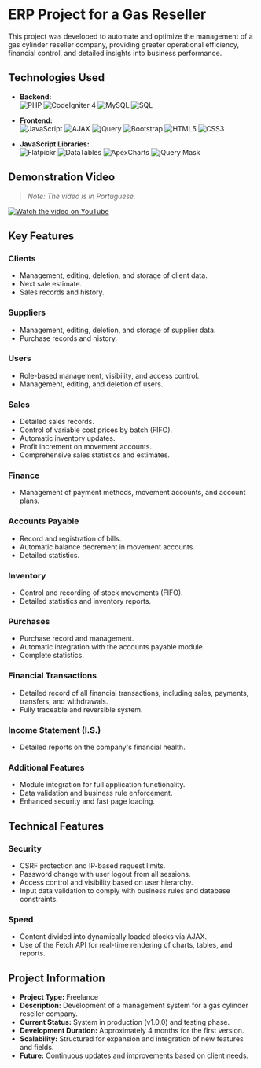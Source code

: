 # ERP Project for a Gas Reseller  
This project was developed to automate and optimize the management of a gas cylinder reseller company, providing greater operational efficiency, financial control, and detailed insights into business performance.

## Technologies Used  

- **Backend:**  
  ![PHP](https://img.shields.io/badge/-PHP-777BB4?logo=php&logoColor=white&style=flat-square)  ![CodeIgniter 4](https://img.shields.io/badge/-CodeIgniter%204-EF4223?logo=codeigniter&logoColor=white&style=flat-square)  ![MySQL](https://img.shields.io/badge/-MySQL-4479A1?logo=mysql&logoColor=white&style=flat-square)  ![SQL](https://img.shields.io/badge/-SQL-4479A1?logo=database&logoColor=white&style=flat-square)  

- **Frontend:**  
  ![JavaScript](https://img.shields.io/badge/-JavaScript-F7DF1E?logo=javascript&logoColor=black&style=flat-square)  ![AJAX](https://img.shields.io/badge/-AJAX-0078D4?logo=javascript&logoColor=white&style=flat-square)  ![jQuery](https://img.shields.io/badge/-jQuery-0769AD?logo=jquery&logoColor=white&style=flat-square)  ![Bootstrap](https://img.shields.io/badge/-Bootstrap5-7952B3?logo=bootstrap&logoColor=white&style=flat-square)  ![HTML5](https://img.shields.io/badge/-HTML5-E34F26?logo=html5&logoColor=white&style=flat-square)  ![CSS3](https://img.shields.io/badge/-CSS3-1572B6?logo=css3&logoColor=white&style=flat-square)  

- **JavaScript Libraries:**  
  ![Flatpickr](https://img.shields.io/badge/-Flatpickr-00C7B7?style=flat-square)  ![DataTables](https://img.shields.io/badge/-DataTables-336699?logo=datatables&logoColor=white&style=flat-square)  ![ApexCharts](https://img.shields.io/badge/-ApexCharts-FF4560?style=flat-square)  ![jQuery Mask](https://img.shields.io/badge/-jQuery%20Mask-0769AD?logo=jquery&logoColor=white&style=flat-square)  

## Demonstration Video  
> *Note: The video is in Portuguese.*

[![Watch the video on YouTube](https://img.youtube.com/vi/xLQx-Rz9m7Y/0.jpg)](https://www.youtube.com/watch?v=xLQx-Rz9m7Y)  

## Key Features  

### **Clients**  
- Management, editing, deletion, and storage of client data.  
- Next sale estimate.  
- Sales records and history.  

### **Suppliers**  
- Management, editing, deletion, and storage of supplier data.  
- Purchase records and history.  

### **Users**  
- Role-based management, visibility, and access control.  
- Management, editing, and deletion of users.  

### **Sales**  
- Detailed sales records.  
- Control of variable cost prices by batch (FIFO).  
- Automatic inventory updates.  
- Profit increment on movement accounts.  
- Comprehensive sales statistics and estimates.  

### **Finance**  
- Management of payment methods, movement accounts, and account plans.  

### **Accounts Payable**  
- Record and registration of bills.  
- Automatic balance decrement in movement accounts.  
- Detailed statistics.  

### **Inventory**  
- Control and recording of stock movements (FIFO).  
- Detailed statistics and inventory reports.  

### **Purchases**  
- Purchase record and management.  
- Automatic integration with the accounts payable module.  
- Complete statistics.  

### **Financial Transactions**  
- Detailed record of all financial transactions, including sales, payments, transfers, and withdrawals.  
- Fully traceable and reversible system.  

### **Income Statement (I.S.)**  
- Detailed reports on the company's financial health.  

### **Additional Features**  
- Module integration for full application functionality.  
- Data validation and business rule enforcement.  
- Enhanced security and fast page loading.  

## Technical Features  

### **Security**  
- CSRF protection and IP-based request limits.  
- Password change with user logout from all sessions.  
- Access control and visibility based on user hierarchy.  
- Input data validation to comply with business rules and database constraints.  

### **Speed**  
- Content divided into dynamically loaded blocks via AJAX.  
- Use of the Fetch API for real-time rendering of charts, tables, and reports.  

## Project Information  

- **Project Type:** Freelance  
- **Description:** Development of a management system for a gas cylinder reseller company.  
- **Current Status:** System in production (v1.0.0) and testing phase.  
- **Development Duration:** Approximately 4 months for the first version.  
- **Scalability:** Structured for expansion and integration of new features and fields.  
- **Future:** Continuous updates and improvements based on client needs.  
